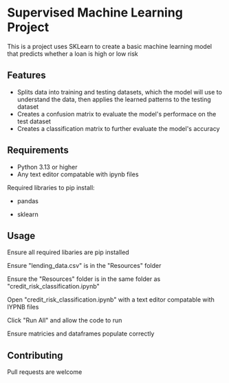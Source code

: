 # Supervised Machine Learning Project
This is a project uses SKLearn to create a basic machine learning model that predicts whether a loan is high or low risk

## Features

- Splits data into training and testing datasets, which the model will use to understand the data, then applies the learned patterns to the testing dataset
- Creates a confusion matrix to evaluate the model's performace on the test dataset
- Creates a classification matrix to further evaluate the model's accuracy

## Requirements

- Python 3.13 or higher
- Any text editor compatable with ipynb files

Required libraries to pip install:

- pandas

- sklearn


## Usage

Ensure all required libaries are pip installed

Ensure "lending_data.csv" is in the "Resources" folder

Ensure the "Resources" folder is in the same folder as "credit_risk_classification.ipynb"

Open "credit_risk_classification.ipynb" with a text editor compatable with IYPNB files

Click "Run All" and allow the code to run

Ensure matricies and dataframes populate correctly

## Contributing

Pull requests are welcome
